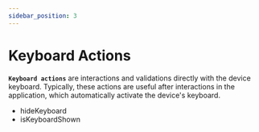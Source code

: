 ```yaml
---
sidebar_position: 3
---
```


# Keyboard Actions

**`Keyboard actions`** are interactions and validations directly with the device keyboard. Typically, these actions are useful after interactions in the application, which automatically activate the device's keyboard.

- hideKeyboard
- isKeyboardShown